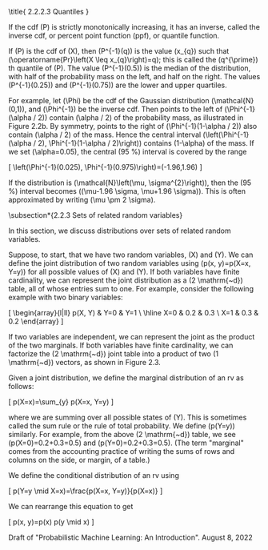 \title{
2.2.2.3 Quantiles
}

If the cdf \(P\) is strictly monotonically increasing, it has an inverse, called the inverse cdf, or percent point function (ppf), or quantile function.

If \(P\) is the cdf of \(X\), then \(P^{-1}(q)\) is the value \(x_{q}\) such that \(\operatorname{Pr}\left(X \leq x_{q}\right)=q\); this is called the \(q^{\prime}\) th quantile of \(P\). The value \(P^{-1}(0.5)\) is the median of the distribution, with half of the probability mass on the left, and half on the right. The values \(P^{-1}(0.25)\) and \(P^{-1}(0.75)\) are the lower and upper quartiles.

For example, let \(\Phi\) be the cdf of the Gaussian distribution \(\mathcal{N}(0,1)\), and \(\Phi^{-1}\) be the inverse cdf. Then points to the left of \(\Phi^{-1}(\alpha / 2)\) contain \(\alpha / 2\) of the probability mass, as illustrated in Figure 2.2b. By symmetry, points to the right of \(\Phi^{-1}(1-\alpha / 2)\) also contain \(\alpha / 2\) of the mass. Hence the central interval \(\left(\Phi^{-1}(\alpha / 2), \Phi^{-1}(1-\alpha / 2)\right)\) contains \(1-\alpha\) of the mass. If we set \(\alpha=0.05\), the central \(95 \%\) interval is covered by the range

\[
\left(\Phi^{-1}(0.025), \Phi^{-1}(0.975)\right)=(-1.96,1.96)
\]

If the distribution is \(\mathcal{N}\left(\mu, \sigma^{2}\right)\), then the \(95 \%\) interval becomes \((\mu-1.96 \sigma, \mu+1.96 \sigma)\). This is often approximated by writing \(\mu \pm 2 \sigma\).

\subsection*{2.2.3 Sets of related random variables}

In this section, we discuss distributions over sets of related random variables.

Suppose, to start, that we have two random variables, \(X\) and \(Y\). We can define the joint distribution of two random variables using \(p(x, y)=p(X=x, Y=y)\) for all possible values of \(X\) and \(Y\). If both variables have finite cardinality, we can represent the joint distribution as a \(2 \mathrm{~d}\) table, all of whose entries sum to one. For example, consider the following example with two binary variables:

\[
\begin{array}{l|ll}
p(X, Y) & Y=0 & Y=1 \\
\hline X=0 & 0.2 & 0.3 \\
X=1 & 0.3 & 0.2
\end{array}
\]

If two variables are independent, we can represent the joint as the product of the two marginals. If both variables have finite cardinality, we can factorize the \(2 \mathrm{~d}\) joint table into a product of two \(1 \mathrm{~d}\) vectors, as shown in Figure 2.3.

Given a joint distribution, we define the marginal distribution of an rv as follows:

\[
p(X=x)=\sum_{y} p(X=x, Y=y)
\]

where we are summing over all possible states of \(Y\). This is sometimes called the sum rule or the rule of total probability. We define \(p(Y=y)\) similarly. For example, from the above \(2 \mathrm{~d}\) table, we see \(p(X=0)=0.2+0.3=0.5\) and \(p(Y=0)=0.2+0.3=0.5\). (The term "marginal" comes from the accounting practice of writing the sums of rows and columns on the side, or margin, of a table.)

We define the conditional distribution of an rv using

\[
p(Y=y \mid X=x)=\frac{p(X=x, Y=y)}{p(X=x)}
\]

We can rearrange this equation to get

\[
p(x, y)=p(x) p(y \mid x)
\]

Draft of "Probabilistic Machine Learning: An Introduction". August 8, 2022